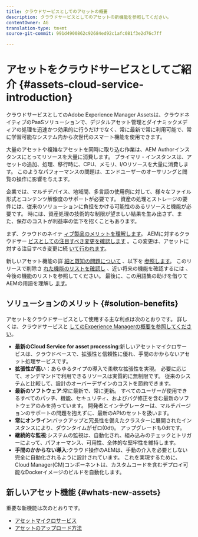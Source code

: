 ```yaml
---
title: クラウドサービスとしてのアセットの概要
description: クラウドサービスとしてのアセットの新機能を参照してください。
contentOwner: AG
translation-type: tm+mt
source-git-commit: 991d4900862c92684ed92c1afc081f3e2d76c7ff

---
```



# アセットをクラウドサービスとしてご紹介 {#assets-cloud-service-introduction}

<!-- Need review information from gklebus -->

クラウドサービスとしてのAdobe Experience Manager Assetsは、クラウドネイティブのPaaSソリューションで、デジタルアセット管理とダイナミックメディアの処理を迅速かつ効果的に行うだけでなく、常に最新で常に利用可能で、常に学習可能なシステム内から次世代のスマート機能を使用できます。

大量のアセットや複雑なアセットを同時に取り込む作業は、AEM Authorインスタンスにとってリソースを大量に消費します。 プライマリ・インスタンスは、アセットの追加、処理、移行時に、CPU、メモリ、I/Oリソースを大量に消費します。 このようなパフォーマンスの問題は、エンドユーザーのオーサリングと閲覧の操作に影響を与えます。

企業では、マルチデバイス、地域間、多言語の使用例に対して、様々なファイル形式とコンテンツ解像度のサポートが必要です。 資産の処理とストレージの要件には、従来のソリューションに負担をかける可能性のあるリソースと機能が必要です。 時には、資産処理の技術的な制限が望ましい結果を生み出さず、また、保存のコストが利益率の低下を招くこともあります。

まず、クラウドのネイテ [ィブ製品のメリットを理解します](#solution-benefits)。 AEMに対するクラウドサー [ビスとしての注目すべき変更を確認します](/help/release-notes/aem-cloud-changes.md) 。この変更は、アセットに対する注目すべき変更に続 [いて行われます](/help/assets/assets-cloud-changes.md)。

新しいアセット機能の詳 [細と既知の問題について](#whats-new-assets) 、以下を [参照します](/help/release-notes/known-issues.md)。 このリリースで削除さ [れた機能のリストを確認し](/help/release-notes/deprecated-removed-features.md) 、近い将来の機能を確認するには [](/help/release-notes/known-issues.md#upcoming-assets-capabilities) 、今後の機能のリストを参照してください。 最後に、この用語集の助けを借りてAEMの用語を理解し [ます](/help/overview/terminology.md)。

## ソリューションのメリット {#solution-benefits}

アセットをクラウドサービスとして使用する主な利点は次のとおりです。 詳しくは、クラウドサービスと [してのExperience Managerの概要を参照してください](/help/overview/introduction.md)。

* **最新のCloud Service for asset processing**:新しいアセットマイクロサービスは、クラウドベースで、拡張性と信頼性に優れ、手間のかからないアセット処理サービスです。
* **拡張性が高**&#x200B;い：あらゆるタイプの導入で柔軟な拡張性を実現。 必要に応じて、オンデマンドで利用できるリソースは実質的に無制限です。 従来のシステムと比較して、設計のオーバーデザインのコストを節約できます。
* **最新のソフトウェア**:常に最新で、常に更新。 すべてのユーザーが使用できるすべてのパッチ、機能、セキュリティ、およびバグ修正を含む最新のソフトウェアのみを持っています。 開発者とインテグレーターは、マルチバージョンのサポートの問題を抱えずに、最新のAPIのセットを扱います。
* **常にオンライン**:バックアップと冗長性を備えたクラスターに展開されたインスタンスにより、ダウンタイムがゼロ(0dt)。 アップグレードも0dtです。
* **継続的な監視**:システムの監視は、自動化され、組み込みのチェックとトリガーによって、パフォーマンス、可用性、全体的な堅牢性を維持します。
* **手間のかからない導入**:クラウド操作のAEMは、手動の介入を必要としない完全に自動化されるように設計されています。 これを実現するために、Cloud Manager(CM)コンポーネントは、カスタムコードを含むデプロイ可能なDockerイメージのビルドを自動化します。

## 新しいアセット機能 {#whats-new-assets}

重要な新機能は次のとおりです。

* [アセットマイクロサービス](/help/assets/asset-microservices-overview.md)
* [アセットのアップロード方法](/help/assets/add-assets.md)
